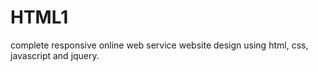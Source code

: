 # HTML1
complete responsive online web service website design using html, css, javascript and jquery.
